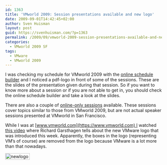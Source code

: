 ```yaml
---
id: 1363
title: 'VMworld 2009: Session presentations available and new logo'
date: 2009-09-01T14:42:45+02:00
author: Sven Huisman
layout: post
guid: https://svenhuisman.com/?p=1363
permalink: /2009/09/vmworld-2009-session-presentations-available-and-new-logo/
categories:
  - VMworld 2009 SF
tags:
  - VMware
  - VMworld 2009
---
```

I was checking my schedule for VMworld 2009 with the <a title="Schedule builder" href="https://vmworld2009.wingateweb.com/scheduler/catalog/catalog.jsp" target="_blank">online schedule builder</a> and I noticed a pdf-logo in front of some of the sessions. These are the slides of the presentation given during that session. So if you want to know more about a session or if you are not able to get in, you should check the online schedule builder and take a look at the slides.

There are also a couple of <a title="Online only sessions" href="https://www.vmworld.com/community/sessions/2009/" target="_blank">online-only sessions</a> available. These sessions cover topics similar to those from VMworld 2009, but are not actual speaker sessions presented at VMworld in San Francisco.

While I was at [www.vmworld.com](https://www.vmworld.com) I watched <a title="VMware logo" href="https://www.youtube.com/watch?v=9uFHsZyDesQ" target="_blank">this video</a> where Richard Garsthagen tells about the new VMware logo that was introduced this week. Apparently, the boxes in the logo (representing VM&#8217;s of course) are removed from the logo because VMware is a lot more than that nowadays.

[<img class="aligncenter size-full wp-image-1364" title="newlogovmware" src="https://svenhuisman.com/wp-content/uploads/2009/09/newlogovmware.jpg" alt="newlogovmware" width="79" height="21" />](https://svenhuisman.com/wp-content/uploads/2009/09/newlogovmware.jpg)